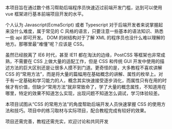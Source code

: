 本项目旨在通过数个练习帮助后端程序员快速迈过前端开发门槛，达到可以使用 vue 框架进行基本前端项目开发的水平。

个人认为 Javascript(EcmaScript) 或者 Typescript 对于后端开发者来说掌握起来没什么难度，属于常见的 C 风格的语言，只要注意一些基本的语法知识、熟悉一些 api 即可开发。 DOM 的树结构对于了解 XML 的程序员也没什么难以理解的地方。那哪里最“难懂”呢？应该是 CSS。

虽然已经脱离了 IE6 时代，甚至 IE11 都在淘汰的边缘，PostCSS 等框架也非常成熟，不需要在 CSS 上做大量的适配工作，但是 CSS 和传统 GUI 开发中使用的描述方法的巨大区别还是让很多人摸不到门道。更奇怪的是，大多教程不喜欢讲解 CSS 的“常用方法”，而是将大量的篇幅用在基础概念的讲解、属性的枚举上。对于有一定基础和学习能力的人，概念其实快速接受逐步消化，而属性只有在用的时候才有价值，但缺少“常用方法”就非常致命了，学了大量的概念属性，不知道用在哪里，特定的效果不知道怎么实现，出现问题不知道怎么调试，学习体验较差。

本项目试图从“CSS 的常用方法”的角度帮助后端开发人员快速掌握 CSS 的使用方法和技巧。项目中的练习取材与实际项目，配合教程完成有较好的效果。

项目还需完善，教程还需充实，欢迎讨论和共同开发
